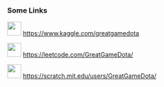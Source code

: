 
### Some Links

<img src="https://raw.githubusercontent.com/GreatGameDota/GreatGameDota/main/kaggle.ico" width="32px" height="32px"> https://www.kaggle.com/greatgamedota
  
<img src="https://raw.githubusercontent.com/GreatGameDota/GreatGameDota/main/leetcode.ico" width="32px" height="32px"> https://leetcode.com/GreatGameDota/
  
<img src="https://raw.githubusercontent.com/GreatGameDota/GreatGameDota/main/scratch.ico" width="32px" height="32px"> https://scratch.mit.edu/users/GreatGameDota/
